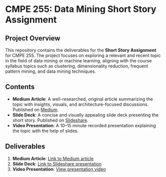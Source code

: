 # CMPE 255: Data Mining Short Story Assignment

## Project Overview

This repository contains the deliverables for the **Short Story Assignment** for CMPE 255. The project focuses on exploring a relevant and recent topic in the field of data mining or machine learning, aligning with the course syllabus topics such as clustering, dimensionality reduction, frequent pattern mining, and data mining techniques.

## Contents

- **Medium Article**: A well-researched, original article summarizing the topic with insights, visuals, and architecture-focused discussions. Published on [Medium](#).
- **Slide Deck**: A concise and visually appealing slide deck presenting the short story. Published on [Slideshare](#).
- **Video Presentation**: A 10–15 minute recorded presentation explaining the topic with the help of slides.

## Deliverables

1. **Medium Article**: [Link to Medium article](#)
2. **Slide Deck**: [Link to Slideshare presentation](#)
3. **Video Presentation**: [View presentation video](./video/presentation.mp4)
